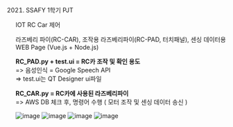 2021. SSAFY 1학기 PJT

IOT RC Car 제어

라즈베리 파이(RC-CAR), 조작용 라즈베리파이(RC-PAD, 터치패널), 센싱 데이터용 WEB Page (Vue.js + Node.js)

**RC_PAD.py + test.ui = RC카 조작 및 확인 용도<br>**
=> 음성인식 = Google Speech API<br>
=> test.ui는 QT Designer ui파일

**RC_CAR.py = RC카에 사용된 라즈베리파이<br>**
=> AWS DB 체크 후, 명령어 수행 ( 모터 조작 및 센싱 데이터 송신 )

![image](https://user-images.githubusercontent.com/85000118/148643179-43d748ee-f2fa-431e-8d1f-4da399d5ff38.png)
![image](https://user-images.githubusercontent.com/85000118/148643170-7c18c5b8-7299-4d7e-ab6e-f95770819310.png)
![image](https://user-images.githubusercontent.com/85000118/148643278-3cf73cee-79aa-42c8-9056-4a7fea4fc8e7.png)
![image](https://user-images.githubusercontent.com/85000118/148643189-3690fb59-7064-422b-b5fd-49f32749e55c.png)
